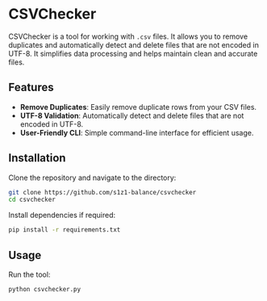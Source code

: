 # CSVChecker

CSVChecker is a tool for working with `.csv` files. It allows you to remove duplicates and automatically detect and delete files that are not encoded in UTF-8. It simplifies data processing and helps maintain clean and accurate files.

## Features
- **Remove Duplicates**: Easily remove duplicate rows from your CSV files.
- **UTF-8 Validation**: Automatically detect and delete files that are not encoded in UTF-8.
- **User-Friendly CLI**: Simple command-line interface for efficient usage.

## Installation
Clone the repository and navigate to the directory:
```bash
git clone https://github.com/s1z1-balance/csvchecker
cd csvchecker
```
Install dependencies if required:
```bash
pip install -r requirements.txt
```

## Usage
Run the tool:
```bash
python csvchecker.py
```

